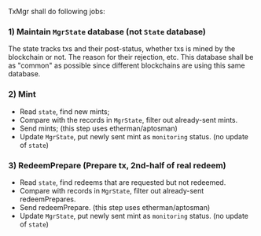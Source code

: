 TxMgr shall do following jobs:

### 1) Maintain `MgrState` database (not `State` database)

The state tracks txs and their post-status, whether txs is mined by the blockchain or not. The reason for their rejection, etc. This database shall be as "common" as possible since different blockchains are using this same database.

### 2) Mint

- Read `state`, find new mints;
- Compare with the records in `MgrState`, filter out already-sent mints.
- Send mints; (this step uses etherman/aptosman)
- Update `MgrState`, put newly sent mint as `monitoring` status. (no update of `state`)

### 3) RedeemPrepare (Prepare tx, 2nd-half of real redeem)

- Read `state`, find redeems that are requested but not redeemed.
- Compare with records in `MgrState`, filter out already-sent redeemPrepares.
- Send redeemPrepare. (this step uses etherman/aptosman)
- Update `MgrState`, put newly sent mint as `monitoring` status. (no update of `state`)
